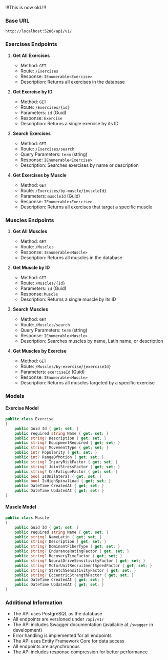 !!!This is now old.!!!


### Base URL
```
http://localhost:5286/api/v1/
```

### Exercises Endpoints
1. **Get All Exercises**
   - Method: `GET`
   - Route: `/Exercises`
   - Response: `IEnumerable<Exercise>`
   - Description: Returns all exercises in the database

2. **Get Exercise by ID**
   - Method: `GET`
   - Route: `/Exercises/{id}`
   - Parameters: `id` (Guid)
   - Response: `Exercise`
   - Description: Returns a single exercise by its ID

3. **Search Exercises**
   - Method: `GET`
   - Route: `/Exercises/search`
   - Query Parameters: `term` (string)
   - Response: `IEnumerable<Exercise>`
   - Description: Searches exercises by name or description

4. **Get Exercises by Muscle**
   - Method: `GET`
   - Route: `/Exercises/by-muscle/{muscleId}`
   - Parameters: `muscleId` (Guid)
   - Response: `IEnumerable<Exercise>`
   - Description: Returns all exercises that target a specific muscle

### Muscles Endpoints
1. **Get All Muscles**
   - Method: `GET`
   - Route: `/Muscles`
   - Response: `IEnumerable<Muscle>`
   - Description: Returns all muscles in the database

2. **Get Muscle by ID**
   - Method: `GET`
   - Route: `/Muscles/{id}`
   - Parameters: `id` (Guid)
   - Response: `Muscle`
   - Description: Returns a single muscle by its ID

3. **Search Muscles**
   - Method: `GET`
   - Route: `/Muscles/search`
   - Query Parameters: `term` (string)
   - Response: `IEnumerable<Muscle>`
   - Description: Searches muscles by name, Latin name, or description

4. **Get Muscles by Exercise**
   - Method: `GET`
   - Route: `/Muscles/by-exercise/{exerciseId}`
   - Parameters: `exerciseId` (Guid)
   - Response: `IEnumerable<Muscle>`
   - Description: Returns all muscles targeted by a specific exercise

### Models

#### Exercise Model
```csharp
public class Exercise
{
    public Guid Id { get; set; }
    public required string Name { get; set; }
    public string? Description { get; set; }
    public string? EquipmentRequired { get; set; }
    public string? MovementType { get; set; }
    public int? Popularity { get; set; }
    public int? RangeOfMotion { get; set; }
    public string? InjuryRiskFactor { get; set; }
    public string? JointStressFactor { get; set; }
    public string? CnsFatigueFactor { get; set; }
    public bool IsUnilateral { get; set; }
    public bool IsHighSpinalLoad { get; set; }
    public DateTime CreatedAt { get; set; }
    public DateTime UpdatedAt { get; set; }
}
```

#### Muscle Model
```csharp
public class Muscle
{
    public Guid Id { get; set; }
    public required string Name { get; set; }
    public string? NameLatin { get; set; }
    public string? Description { get; set; }
    public string? DominantFiberType { get; set; }
    public string? EnduranceRatingFactor { get; set; }
    public string? RecoveryTimeFactor { get; set; }
    public string? NeuralDriveSensitivityFactor { get; set; }
    public string? MotorUnitRecruitmentSpeedFactor { get; set; }
    public string? StretchSensitivityFactor { get; set; }
    public string? EccentricStrengthFactor { get; set; }
    public DateTime CreatedAt { get; set; }
    public DateTime UpdatedAt { get; set; }
}
```

### Additional Information
- The API uses PostgreSQL as the database
- All endpoints are versioned under `/api/v1/`
- The API includes Swagger documentation (available at `/swagger` in development)
- Error handling is implemented for all endpoints
- The API uses Entity Framework Core for data access
- All endpoints are asynchronous
- The API includes response compression for better performance
